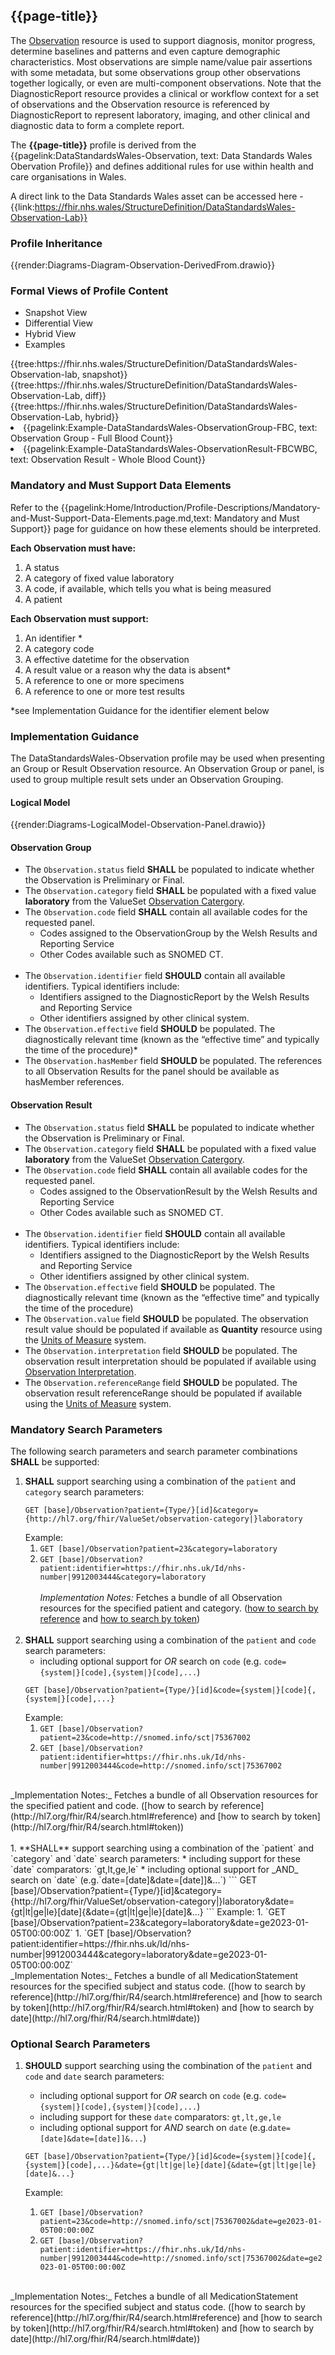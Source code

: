 <div class="warning"><span class="ExperiWarn"></span></div>

## {{page-title}}
The [Observation](https://www.hl7.org/fhir/r4/Observation.html) resource is used to support diagnosis, monitor progress, determine baselines and patterns and even capture demographic characteristics. Most observations are simple name/value pair assertions with some metadata, but some observations group other observations together logically, or even are multi-component observations. Note that the DiagnosticReport resource provides a clinical or workflow context for a set of observations and the Observation resource is referenced by DiagnosticReport to represent laboratory, imaging, and other clinical and diagnostic data to form a complete report.


The **{{page-title}}** profile is derived from the {{pagelink:DataStandardsWales-Observation, text: Data Standards Wales Obervation Profile}} and defines additional rules for use within health and care organisations in Wales.

A direct link to the Data Standards Wales asset can be accessed here - {{link:https://fhir.nhs.wales/StructureDefinition/DataStandardsWales-Observation-Lab}}

### Profile Inheritance

{{render:Diagrams-Diagram-Observation-DerivedFrom.drawio}}

### Formal Views of Profile Content
<div class="tab-wrap">
  <ul class="tab-head">
    <li class="tablink tab-active" onclick="openCity(this,'tabsnap')" data-target="tabsnap">
      Snapshot View
    </li>
    <li class="tablink" onclick="openCity(this,'tabdiff')" data-target="tabdiff">
      Differential View
    </li>
    <li class="tablink" onclick="openCity(this,'tabhybrid')" data-target="tabhybrid">
      Hybrid View
    </li>
    <li class="tablink" onclick="openCity(this,'tabeg')" data-target="tabeg">
      Examples
    </li>    
  </ul>
  <div class="tab-main">
    <div id="tabsnap" class="tabcontent active">      
      {{tree:https://fhir.nhs.wales/StructureDefinition/DataStandardsWales-Observation-lab, snapshot}}
    </div>
    <div id="tabdiff" class="tabcontent">
      {{tree:https://fhir.nhs.wales/StructureDefinition/DataStandardsWales-Observation-Lab, diff}}
  </div>
    <div id="tabhybrid" class="tabcontent">
      {{tree:https://fhir.nhs.wales/StructureDefinition/DataStandardsWales-Observation-Lab, hybrid}}
  </div>
  <div id="tabeg" class="tabcontent">
    <list>
      <li>{{pagelink:Example-DataStandardsWales-ObservationGroup-FBC, text: Observation Group - Full Blood Count}}</li>
      <li>{{pagelink:Example-DataStandardsWales-ObservationResult-FBCWBC, text: Observation Result - Whole Blood Count}}</li>
    </list>
  </div>    
</div>

### Mandatory and Must Support Data Elements
Refer to the {{pagelink:Home/Introduction/Profile-Descriptions/Mandatory-and-Must-Support-Data-Elements.page.md,text: Mandatory and Must Support}} page for guidance on how these elements should be interpreted.
 
**Each Observation must have:**
1. A status
1. A category of fixed value laboratory
1. A code, if available, which tells you what is being measured
1. A patient

**Each Observation must support:**
1. An identifier *
1. A category code
1. A effective datetime for the observation
1. A result value or a reason why the data is absent*
1. A reference to one or more specimens
1. A reference to one or more test results

*see Implementation Guidance for the identifier element below

### Implementation Guidance
The DataStandardsWales-Observation profile may be used when presenting an Group or Result Observation resource. An Observation Group or panel, is used to group multiple result sets under an Observation Grouping.

#### Logical Model
{{render:Diagrams-LogicalModel-Observation-Panel.drawio}}

#### Observation Group
* The `Observation.status` field **SHALL** be populated to indicate whether the Observation is Preliminary or Final.
* The `Observation.category` field **SHALL** be populated with a fixed value **laboratory** from the ValueSet [Observation Catergory](http://hl7.org/fhir/ValueSet/observation-category).
* The `Observation.code` field **SHALL** contain all available codes for the requested panel.
  * Codes assigned to the ObservationGroup by the Welsh Results and Reporting Service
  * Other Codes available such as SNOMED CT.
<br/><br/>
* The `Observation.identifier` field **SHOULD** contain all available identifiers. Typical identifiers include:
  * Identifiers assigned to the DiagnosticReport by the Welsh Results and Reporting Service
  * Other identifiers assigned by other clinical system.
* The `Observation.effective` field **SHOULD** be populated. The diagnostically relevant time (known as the “effective time” and typically the time of the procedure)*
* The `Observation.hasMember` field **SHOULD** be populated. The references to all Observation Results for the panel should be available as hasMember references.

#### Observation Result
* The `Observation.status` field **SHALL** be populated to indicate whether the Observation is Preliminary or Final.
* The `Observation.category` field **SHALL** be populated with a fixed value **laboratory** from the ValueSet [Observation Catergory](http://hl7.org/fhir/ValueSet/observation-category).
* The `Observation.code` field **SHALL** contain all available codes for the requested panel.
  * Codes assigned to the ObservationResult by the Welsh Results and Reporting Service
  * Other Codes available such as SNOMED CT.
<br/><br/>
* The `Observation.identifier` field **SHOULD** contain all available identifiers. Typical identifiers include:
  * Identifiers assigned to the DiagnosticReport by the Welsh Results and Reporting Service
  * Other identifiers assigned by other clinical system.
* The `Observation.effective` field **SHOULD** be populated. The diagnostically relevant time (known as the “effective time” and typically the time of the procedure)
* The `Observation.value` field **SHOULD** be populated. The observation result value should be populated if available as **Quantity** resource using the [Units of Measure](http://unitsofmeasure.org) system.
* The `Observation.interpretation` field **SHOULD** be populated. The observation result interpretation should be populated if available using [Observation Interpretation](http://hl7.org/fhir/ValueSet/observation-interpretation).
* The `Observation.referenceRange` field **SHOULD** be populated. The observation result referenceRange should be populated if available using the [Units of Measure](http://unitsofmeasure.org) system.

### Mandatory Search Parameters
The following search parameters and search parameter combinations **SHALL** be supported:

1. **SHALL** support searching using a combination of the `patient` and `category` search parameters:
    ```
    GET [base]/Observation?patient={Type/}[id]&category={http://hl7.org/fhir/ValueSet/observation-category|}laboratory
    ```
    Example:
    1. `GET [base]/Observation?patient=23&category=laboratory` 
    1. `GET [base]/Observation?patient:identifier=https://fhir.nhs.uk/Id/nhs-number|9912003444&category=laboratory` 
<br><br>
_Implementation Notes:_ Fetches a bundle of all Observation resources for the specified patient and category. ([how to search by reference](http://hl7.org/fhir/R4/search.html#reference) and [how to search by token](http://hl7.org/fhir/R4/search.html#token))
<br><br>
1. **SHALL** support searching using a combination of the `patient` and `code` search parameters:
    * including optional support for _OR_ search on `code` (e.g. `code={system|}[code],{system|}[code],...`)
    ```
    GET [base]/Observation?patient={Type/}[id]&code={system|}[code]{,{system|}[code],...}
    ```
    Example:
    1. `GET [base]/Observation?patient=23&code=http://snomed.info/sct|75367002` 
    1. `GET [base]/Observation?patient:identifier=https://fhir.nhs.uk/Id/nhs-number|9912003444&code=http://snomed.info/sct|75367002` 
<br>  
_Implementation Notes:_ Fetches a bundle of all Observation resources for the specified patient and code. ([how to search by reference](http://hl7.org/fhir/R4/search.html#reference) and [how to search by token](http://hl7.org/fhir/R4/search.html#token))
<br><br>
1. **SHALL** support searching using a combination of the `patient` and `category` and `date` search parameters:
    * including support for these `date` comparators: `gt,lt,ge,le`
    * including optional support for _AND_ search on `date` (e.g.`date=[date]&date=[date]]&...`)
    ```
    GET [base]/Observation?patient={Type/}[id]&category={http://hl7.org/fhir/ValueSet/observation-category|}laboratory&date={gt|lt|ge|le}[date]{&date={gt|lt|ge|le}[date]&...}
    ```
    Example:
    1. `GET [base]/Observation?patient=23&category=laboratory&date=ge2023-01-05T00:00:00Z` 
    1. `GET [base]/Observation?patient:identifier=https://fhir.nhs.uk/Id/nhs-number|9912003444&category=laboratory&date=ge2023-01-05T00:00:00Z` 
<br>  
_Implementation Notes:_ Fetches a bundle of all MedicationStatement resources for the specified subject and status code. ([how to search by reference](http://hl7.org/fhir/R4/search.html#reference) and [how to search by token](http://hl7.org/fhir/R4/search.html#token) and [how to search by date](http://hl7.org/fhir/R4/search.html#date))
  
### Optional Search Parameters
1. **SHOULD** support searching using the combination of the `patient` and `code` and `date` search parameters:
    * including optional support for _OR_ search on `code` (e.g. `code={system|}[code],{system|}[code],...`) 
    * including support for these `date` comparators: `gt,lt,ge,le`
    * including optional support for _AND_ search on `date` (e.g.`date=[date]&date=[date]]&...`)    
    ```
    GET [base]/Observation?patient={Type/}[id]&code={system|}[code]{,{system|}[code],...}&date={gt|lt|ge|le}[date]{&date={gt|lt|ge|le}[date]&...}
    ```
    
    Example:
    
    1. `GET [base]/Observation?patient=23&code=http://snomed.info/sct|75367002&date=ge2023-01-05T00:00:00Z` 
    1. `GET [base]/Observation?patient:identifier=https://fhir.nhs.uk/Id/nhs-number|9912003444&code=http://snomed.info/sct|75367002&date=ge2023-01-05T00:00:00Z`    
<br>
_Implementation Notes:_ Fetches a bundle of all MedicationStatement resources for the specified subject and status code. ([how to search by reference](http://hl7.org/fhir/R4/search.html#reference) and [how to search by token](http://hl7.org/fhir/R4/search.html#token) and [how to search by date](http://hl7.org/fhir/R4/search.html#date))